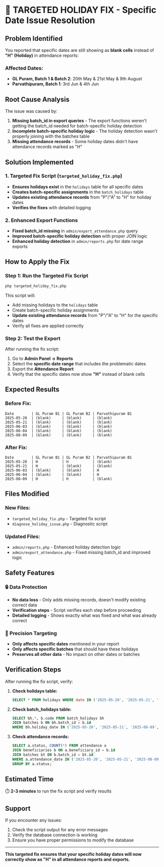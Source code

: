 # 🎯 TARGETED HOLIDAY FIX - Specific Date Issue Resolution

## **Problem Identified**
You reported that specific dates are still showing as **blank cells** instead of **"H" (Holiday)** in attendance reports:

### **Affected Dates:**
- **GL Puram, Batch 1 & Batch 2**: 20th May & 21st May & 9th August
- **Parvathipuram, Batch 1**: 3rd Jun & 4th Jun

## **Root Cause Analysis**
The issue was caused by:

1. **Missing batch_id in export queries** - The export functions weren't getting the batch_id needed for batch-specific holiday detection
2. **Incomplete batch-specific holiday logic** - The holiday detection wasn't properly joining with the batches table
3. **Missing attendance records** - Some holiday dates didn't have attendance records marked as "H"

## **Solution Implemented**

### **1. Targeted Fix Script** (`targeted_holiday_fix.php`)
- **Ensures holidays exist** in the `holidays` table for all specific dates
- **Creates batch-specific assignments** in the `batch_holidays` table
- **Updates existing attendance records** from "P"/"A" to "H" for holiday dates
- **Verifies the fixes** with detailed logging

### **2. Enhanced Export Functions**
- **Fixed batch_id missing** in `admin/export_attendance.php` query
- **Improved batch-specific holiday detection** with proper JOIN logic
- **Enhanced holiday detection** in `admin/reports.php` for date range exports

## **How to Apply the Fix**

### **Step 1: Run the Targeted Fix Script**
```bash
php targeted_holiday_fix.php
```

This script will:
- Add missing holidays to the `holidays` table
- Create batch-specific holiday assignments
- **Update existing attendance records** from "P"/"A" to "H" for the specific dates
- Verify all fixes are applied correctly

### **Step 2: Test the Export**
After running the fix script:
1. Go to **Admin Panel → Reports**
2. Select the **specific date range** that includes the problematic dates
3. Export the **Attendance Report**
4. Verify that the specific dates now show **"H"** instead of blank cells

## **Expected Results**

### **Before Fix:**
```
Date        | GL Puram B1 | GL Puram B2 | Parvathipuram B1
2025-05-20  | (blank)     | (blank)     | (blank)
2025-05-21  | (blank)     | (blank)     | (blank)
2025-06-03  | (blank)     | (blank)     | (blank)
2025-06-04  | (blank)     | (blank)     | (blank)
2025-08-09  | (blank)     | (blank)     | (blank)
```

### **After Fix:**
```
Date        | GL Puram B1 | GL Puram B2 | Parvathipuram B1
2025-05-20  | H           | H           | (blank)
2025-05-21  | H           | (blank)     | (blank)
2025-06-03  | (blank)     | (blank)     | H
2025-06-04  | (blank)     | (blank)     | H
2025-08-09  | H           | H           | (blank)
```

## **Files Modified**

### **New Files:**
- `targeted_holiday_fix.php` - Targeted fix script
- `diagnose_holiday_issue.php` - Diagnostic script

### **Updated Files:**
- `admin/reports.php` - Enhanced holiday detection logic
- `admin/export_attendance.php` - Fixed missing batch_id and improved logic

## **Safety Features**

### **🔒 Data Protection**
- **No data loss** - Only adds missing records, doesn't modify existing correct data
- **Verification steps** - Script verifies each step before proceeding
- **Detailed logging** - Shows exactly what was fixed and what was already correct

### **🎯 Precision Targeting**
- **Only affects specific dates** mentioned in your report
- **Only affects specific batches** that should have these holidays
- **Preserves all other data** - No impact on other dates or batches

## **Verification Steps**

After running the fix script, verify:

1. **Check holidays table:**
   ```sql
   SELECT * FROM holidays WHERE date IN ('2025-05-20', '2025-05-21', '2025-08-09', '2025-06-03', '2025-06-04');
   ```

2. **Check batch_holidays table:**
   ```sql
   SELECT bh.*, b.code FROM batch_holidays bh 
   JOIN batches b ON bh.batch_id = b.id 
   WHERE bh.holiday_date IN ('2025-05-20', '2025-05-21', '2025-08-09', '2025-06-03', '2025-06-04');
   ```

3. **Check attendance records:**
   ```sql
   SELECT a.status, COUNT(*) FROM attendance a 
   JOIN beneficiaries b ON a.beneficiary_id = b.id 
   JOIN batches bt ON b.batch_id = bt.id 
   WHERE a.attendance_date IN ('2025-05-20', '2025-05-21', '2025-08-09', '2025-06-03', '2025-06-04')
   GROUP BY a.status;
   ```

## **Estimated Time**
⏱️ **2-3 minutes** to run the fix script and verify results

## **Support**
If you encounter any issues:
1. Check the script output for any error messages
2. Verify the database connection is working
3. Ensure you have proper permissions to modify the database

---

**This targeted fix ensures that your specific holiday dates will now correctly show as "H" in all attendance reports and exports.**
